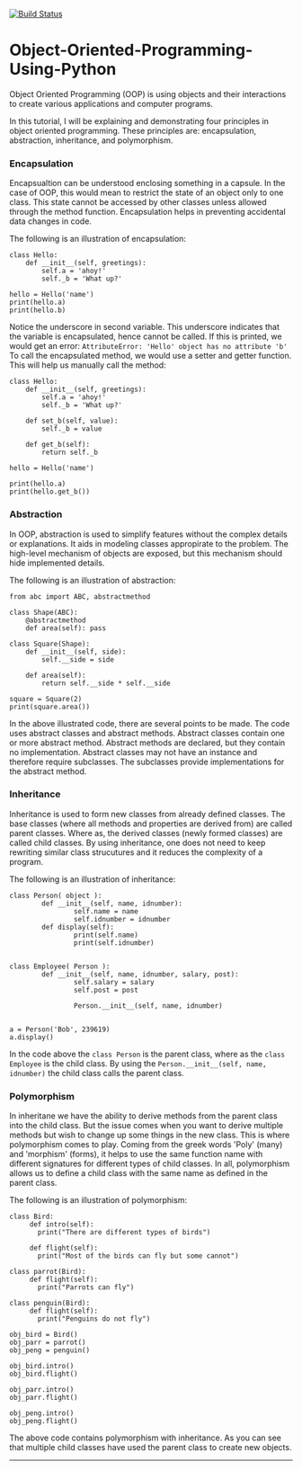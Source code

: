 [![Build Status](https://travis-ci.org/afridakarim/Object-Oriented-Programming-Using-Python.svg?branch=master)](https://travis-ci.org/afridakarim/Object-Oriented-Programming-Using-Python)
# Object-Oriented-Programming-Using-Python

Object Oriented Programming (OOP) is using objects and their interactions to create various applications and computer programs.

In this tutorial, I will be explaining and demonstrating four principles in object oriented programming. 
These principles are: encapsulation, abstraction, inheritance, and polymorphism. 



### Encapsulation
Encapsualtion can be understood enclosing something in a capsule. In the case of OOP, this would mean to restrict the state of an object only to one class. This state cannot be accessed by other classes unless allowed through the method function. Encapsulation helps in  preventing accidental data changes in code.

The following is an illustration of encapsulation:
```code
class Hello:
    def __init__(self, greetings):
        self.a = 'ahoy!'
        self._b = 'What up?'

hello = Hello('name')
print(hello.a)
print(hello.b)
```
Notice the underscore in second variable. This underscore indicates that the variable is encapsulated, hence cannot be called. If this is printed, we would get an error:
``` AttributeError: 'Hello' object has no attribute 'b' ```
To call the encapsulated method, we would use a setter and getter function. This will help us manually call the method:
```
class Hello:
    def __init__(self, greetings):
        self.a = 'ahoy!'
        self._b = 'What up?'

    def set_b(self, value):
        self._b = value

    def get_b(self):
        return self._b

hello = Hello('name')

print(hello.a)
print(hello.get_b())

```
### Abstraction
In OOP, abstraction is used to simplify features without the complex details or explanations. It aids in modeling classes appropirate to the problem. The high-level mechanism of objects are exposed, but this mechanism should hide implemented details.

The following is an illustration of abstraction:
```
from abc import ABC, abstractmethod

class Shape(ABC):
    @abstractmethod
    def area(self): pass

class Square(Shape):
    def __init__(self, side):
        self.__side = side

    def area(self):
        return self.__side * self.__side

square = Square(2)
print(square.area())
```
In the above illustrated code, there are several points to be made. The code uses abstract classes and abstract methods. Abstract classes contain one or more abstract method. Abstract methods are declared, but they contain no implementation. Abstract classes may not have an instance and therefore require subclasses. The subclasses provide implementations for the abstract method. 


### Inheritance
Inheritance is used to form new classes from already defined classes. The base classes (where all methods and properties are derived from) are called parent classes. Where as, the derived classes (newly formed classes) are called child classes. By using inheritance, one does not need to keep rewriting similar class strucutures and it reduces the complexity of a program. 

The following is an illustration of inheritance:

```
class Person( object ):               
        def __init__(self, name, idnumber):    
                self.name = name 
                self.idnumber = idnumber 
        def display(self): 
                print(self.name) 
                print(self.idnumber) 
  
 
class Employee( Person ):            
        def __init__(self, name, idnumber, salary, post): 
                self.salary = salary 
                self.post = post 
   
                Person.__init__(self, name, idnumber)  
  
                  
a = Person('Bob', 239619)      
a.display()  
```
In the code above the ```class Person``` is the parent class, where as the ```class Employee``` is the child class. By using the ```Person.__init__(self, name, idnumber)``` the child class calls the parent class.

### Polymorphism
In inheritane we have the ability to derive methods from the parent class into the child class. But the issue comes when you want to derive multiple methods but wish to change up some things in the new class. This is where polymorphism comes to play. Coming from the greek words 'Poly' (many) and 'morphism' (forms), it helps to use the same function name with different signatures for different types of child classes. In all, polymorphism allows us to define a child class with the same name as defined in the parent class.  

The following is an illustration of polymorphism:
```
class Bird:
     def intro(self):
       print("There are different types of birds")
 
     def flight(self):
       print("Most of the birds can fly but some cannot")
 
class parrot(Bird):
     def flight(self):
       print("Parrots can fly")
 
class penguin(Bird):
     def flight(self):
       print("Penguins do not fly")
 
obj_bird = Bird()
obj_parr = parrot()
obj_peng = penguin()
 
obj_bird.intro()
obj_bird.flight()
 
obj_parr.intro()
obj_parr.flight()
 
obj_peng.intro()
obj_peng.flight()
```
The above code contains polymorphism with inheritance. As you can see that multiple child classes have used the parent class to create new objects. 

---------




